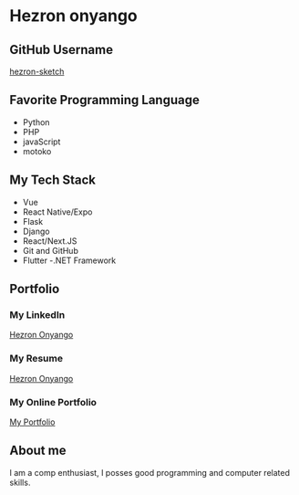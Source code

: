 # Hezron onyango

## GitHub Username
[hezron-sketch](https://github.com/hezron-sketch)

## Favorite Programming Language

- Python
- PHP
- javaScript
- motoko

## My Tech Stack

- Vue
- React Native/Expo
- Flask
- Django
- React/Next.JS
- Git and GitHub
- Flutter
 -.NET Framework


## Portfolio

### My LinkedIn
[Hezron Onyango](www.linkedin.com/in/hezron-onyangolh)

### My Resume
[Hezron Onyango](https://docs.google.com/document/d/1AclUBriLA3v82Te5Sll_kJDf39Ago5YpEwMVazEdpR4/edit?usp=sharing)

### My Online Portfolio
[My Portfolio](https://mtuhalfportfolio.vercel.app/)

## About me
I am a comp enthusiast, I posses good programming and computer related skills.